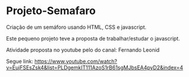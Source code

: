# Projeto-Semafaro
 Criação de um semáforo usando HTML, CSS e javascript.
 
 Este pequeno projeto teve a proposta de trabalhar/estudar o javascript.
 
 Atividade proposta no youtube pelo do canal: Fernando Leonid
 
 Segue link: https://www.youtube.com/watch?v=EujFSEsZsk4&list=PLDgemkIT111AzoS1rB61sgMJbsEA4pyD2&index=4


